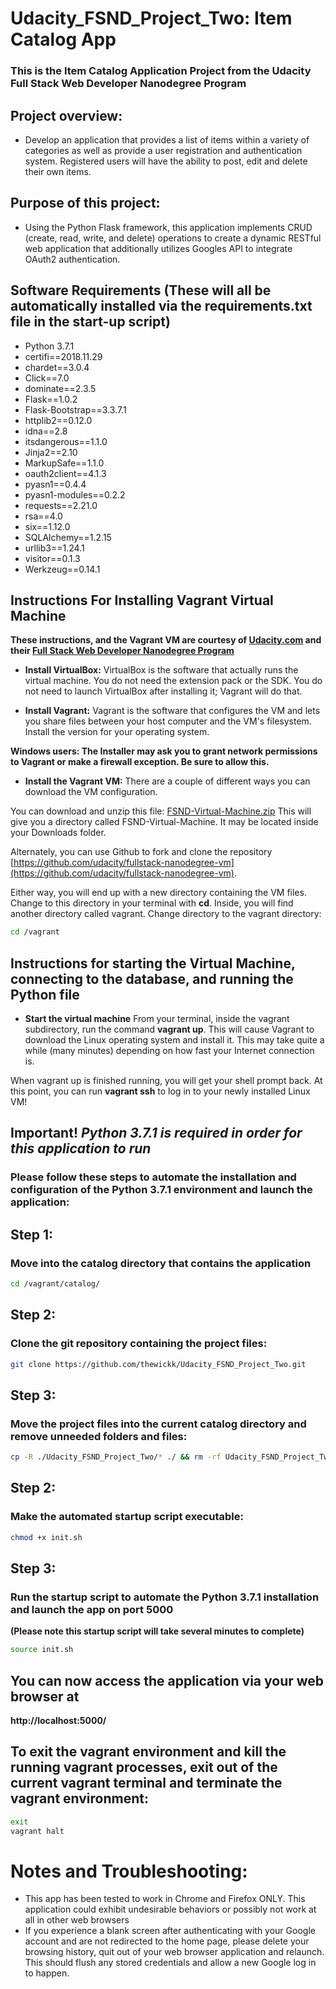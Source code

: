 # Udacity_FSND_Project_Two: Item Catalog App

### This is the Item Catalog Application Project from the Udacity Full Stack Web Developer Nanodegree Program
## Project overview:
* Develop an application that provides a list of items within a variety of categories as well as provide a user registration and authentication system. Registered users will have the ability to post, edit and delete their own items.

## Purpose of this project:
* Using the Python Flask framework, this application implements CRUD (create, read, write, and delete) operations to create a dynamic RESTful web application that additionally utilizes Googles API to integrate OAuth2 authentication.

## Software Requirements (These will all be automatically installed via the requirements.txt file in the start-up script)
* Python 3.7.1
* certifi==2018.11.29
* chardet==3.0.4
* Click==7.0
* dominate==2.3.5
* Flask==1.0.2
* Flask-Bootstrap==3.3.7.1
* httplib2==0.12.0
* idna==2.8
* itsdangerous==1.1.0
* Jinja2==2.10
* MarkupSafe==1.1.0
* oauth2client==4.1.3
* pyasn1==0.4.4
* pyasn1-modules==0.2.2
* requests==2.21.0
* rsa==4.0
* six==1.12.0
* SQLAlchemy==1.2.15
* urllib3==1.24.1
* visitor==0.1.3
* Werkzeug==0.14.1

## Instructions For Installing Vagrant Virtual Machine

**These instructions, and the Vagrant VM are courtesy of [Udacity.com](https://www.udacity.com) and their [Full Stack Web Developer Nanodegree Program](https://www.udacity.com/course/full-stack-web-developer-nanodegree--nd004)**

* **Install VirtualBox:**
VirtualBox is the software that actually runs the virtual machine. You do not need the extension pack or the SDK. You do not need to launch VirtualBox after installing it; Vagrant will do that.

* **Install Vagrant:**
Vagrant is the software that configures the VM and lets you share files between your host computer and the VM's filesystem. Install the version for your operating system.

**Windows users: The Installer may ask you to grant network permissions to Vagrant or make a firewall exception. Be sure to allow this.**

* **Install the Vagrant VM:**
There are a couple of different ways you can download the VM configuration.

You can download and unzip this file: [FSND-Virtual-Machine.zip](https://s3.amazonaws.com/video.udacity-data.com/topher/2018/April/5acfbfa3_fsnd-virtual-machine/fsnd-virtual-machine.zip) This will give you a directory called FSND-Virtual-Machine. It may be located inside your Downloads folder.

Alternately, you can use Github to fork and clone the repository [https://github.com/udacity/fullstack-nanodegree-vm](https://github.com/udacity/fullstack-nanodegree-vm).

Either way, you will end up with a new directory containing the VM files. Change to this directory in your terminal with **cd**. Inside, you will find another directory called vagrant. Change directory to the vagrant directory:
```bash
cd /vagrant
```

## Instructions for starting the Virtual Machine, connecting to the database, and running the Python file

* **Start the virtual machine**
From your terminal, inside the vagrant subdirectory, run the command **vagrant up**. This will cause Vagrant to download the Linux operating system and install it. This may take quite a while (many minutes) depending on how fast your Internet connection is.

When vagrant up is finished running, you will get your shell prompt back. At this point, you can run **vagrant ssh** to log in to your newly installed Linux VM!

## **Important!** *Python 3.7.1 is required in order for this application to run*
### **Please follow these steps to automate the installation and configuration of the Python 3.7.1 environment and launch the application:**

## Step 1:
### Move into the catalog directory that contains the application
```bash
cd /vagrant/catalog/
```

## Step 2:
### Clone the git repository containing the project files:
```bash
git clone https://github.com/thewickk/Udacity_FSND_Project_Two.git
```

## Step 3:
### Move the project files into the current catalog directory and remove unneeded folders and files:
```bash
cp -R ./Udacity_FSND_Project_Two/* ./ && rm -rf Udacity_FSND_Project_Two && rm README.txt
```

## Step 2:
### Make the automated startup script executable:
```bash
chmod +x init.sh
```

## Step 3:
### Run the startup script to automate the Python 3.7.1 installation and launch the app on port 5000
**(Please note this startup script will take several minutes to complete)**
```bash
source init.sh
```

## You can now access the application via your web browser at
**http://localhost:5000/**


## To exit the vagrant environment and kill the running vagrant processes, exit out of the current vagrant terminal and terminate the vagrant environment:
```bash
exit
vagrant halt
```

# Notes and Troubleshooting:
* This app has been tested to work in Chrome and Firefox ONLY. This application could exhibit undesirable behaviors or possibly not work at all in other web browsers
* If you experience a blank screen after authenticating with your Google account and are not redirected to the home page, please delete your browsing history, quit out of your web browser application and relaunch. This should flush any stored credentials and allow a new Google log in to happen.
